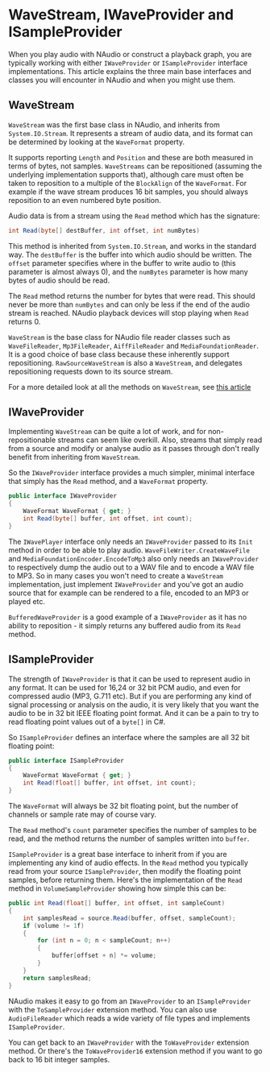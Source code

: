 # WaveStream, IWaveProvider and ISampleProvider

When you play audio with NAudio or construct a playback graph, you are typically working with either `IWaveProvider` or `ISampleProvider` interface implementations. This article explains the three main base interfaces and classes you will encounter in NAudio and when you might use them.

## WaveStream

`WaveStream` was the first base class in NAudio, and inherits from `System.IO.Stream`. It represents a stream of audio data, and its format can be determined by looking at the `WaveFormat` property.

It supports reporting `Length` and `Position` and these are both measured in terms of bytes, not samples. `WaveStreams` can be repositioned (assuming the underlying implementation supports that), although care must often be taken to reposition to a multiple of the `BlockAlign` of the `WaveFormat`. For example if the wave stream produces 16 bit samples, you should always reposition to an even numbered byte position.

Audio data is from a stream using the `Read` method which has the signature:

```c#
int Read(byte[] destBuffer, int offset, int numBytes)
```

This method is inherited from `System.IO.Stream`, and works in the standard way. The `destBuffer` is the buffer into which audio should be written. The `offset` parameter specifies where in the buffer to write audio to (this parameter is almost always 0), and the `numBytes` parameter is how many bytes of audio should be read.

The `Read` method returns the number for bytes that were read. This should never be more than `numBytes` and can only be less if the end of the audio stream is reached. NAudio playback devices will stop playing when `Read` returns 0.

`WaveStream` is the base class for NAudio file reader classes such as `WaveFileReader`, `Mp3FileReader`, `AiffFileReader` and `MediaFoundationReader`. It is a good choice of base class because these inherently support repositioning. `RawSourceWaveStream` is also a `WaveStream`, and delegates repositioning requests down to its source stream.

For a more detailed look at all the methods on `WaveStream`, see [this article](http://markheath.net/post/naudio-wavestream-in-depth)

## IWaveProvider

Implementing `WaveStream` can be quite a lot of work, and for non-repositionable streams can seem like overkill. Also, streams that simply read from a source and modify or analyse audio as it passes through don't really benefit from inheriting from `WaveStream`.

So the `IWaveProvider` interface provides a much simpler, minimal interface that simply has the `Read` method, and a `WaveFormat` property.

```c#
public interface IWaveProvider
{
    WaveFormat WaveFormat { get; }
    int Read(byte[] buffer, int offset, int count);
}
```

The `IWavePlayer` interface only needs an `IWaveProvider` passed to its `Init` method in order to be able to play audio. `WaveFileWriter.CreateWaveFile` and `MediaFoundationEncoder.EncodeToMp3` also only needs an `IWaveProvider` to respectively dump the audio out to a WAV file and to encode a WAV file to MP3. So in many cases you won't need to create a `WaveStream` implementation, just implement `IWaveProvider` and you've got an audio source that for example can be rendered to a file, encoded to an MP3 or played etc.

`BufferedWaveProvider` is a good example of a `IWaveProvider` as it has no ability to reposition - it simply returns any buffered audio from its `Read` method.

## ISampleProvider

The strength of `IWaveProvider` is that it can be used to represent audio in any format. It can be used for 16,24 or 32 bit PCM audio, and even for compressed audio (MP3, G.711 etc). But if you are performing any kind of signal processing or analysis on the audio, it is very likely that you want the audio to be in 32 bit IEEE floating point format. And it can be a pain to try to read floating point values out of a `byte[]` in C#.

So `ISampleProvider` defines an interface where the samples are all 32 bit floating point:

```c#
public interface ISampleProvider
{
    WaveFormat WaveFormat { get; }
    int Read(float[] buffer, int offset, int count);
}
```

The `WaveFormat` will always be 32 bit floating point, but the number of channels or sample rate may of course vary.

The `Read` method's `count` parameter specifies the number of samples to be read, and the method returns the number of samples written into `buffer`.

`ISampleProvider` is a great base interface to inherit from if you are implementing any kind of audio effects. In the `Read` method you typically read from your source `ISampleProvider`, then modify the floating point samples, before returning them. Here's the implementation of the `Read` method in `VolumeSampleProvider` showing how simple this can be:

```c#
public int Read(float[] buffer, int offset, int sampleCount)
{
    int samplesRead = source.Read(buffer, offset, sampleCount);
    if (volume != 1f)
    {
        for (int n = 0; n < sampleCount; n++)
        {
            buffer[offset + n] *= volume;
        }
    }
    return samplesRead;
}
```

NAudio makes it easy to go from an `IWaveProvider` to an `ISampleProvider` with the `ToSampleProvider` extension method. You can also use `AudioFileReader` which reads a wide variety of file types and implements `ISampleProvider`.

You can get back to an `IWaveProvider` with the `ToWaveProvider` extension method. Or there's the `ToWaveProvider16` extension method if you want to go back to 16 bit integer samples.
